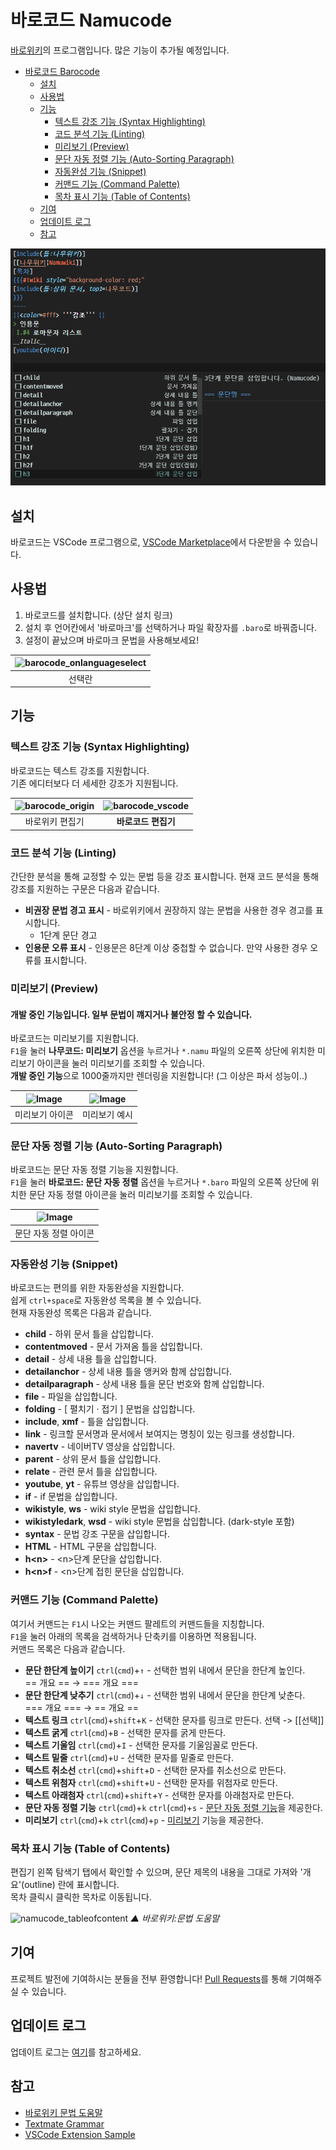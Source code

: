 # 바로코드 Namucode

[바로위키](https://baro.wiki)의 프로그램입니다. 많은 기능이 추가될 예정입니다.

- [바로코드 Barocode](#바로코드-barocode)
  - [설치](#설치)
  - [사용법](#사용법)
  - [기능](#기능)
    - [텍스트 강조 기능 (Syntax Highlighting)](#텍스트-강조-기능-syntax-highlighting)
    - [코드 분석 기능 (Linting)](#코드-분석-기능-linting)
    - [미리보기 (Preview)](#미리보기-preview)
    - [문단 자동 정렬 기능 (Auto-Sorting Paragraph)](#문단-자동-정렬-기능-auto-sorting-paragraph)
    - [자동완성 기능 (Snippet)](#자동완성-기능-snippet)
    - [커맨드 기능 (Command Palette)](#커맨드-기능-command-palette)
    - [목차 표시 기능 (Table of Contents)](#목차-표시-기능-table-of-contents)
  - [기여](#기여)
  - [업데이트 로그](#업데이트-로그)
  - [참고](#참고)

![namucode_oneditor](./images/namucode_oneditor.png)

## 설치

바로코드는 VSCode 프로그램으로, [VSCode Marketplace](https://marketplace.visualstudio.com/items?itemName=23Hyohun.barocode)에서 다운받을 수 있습니다.

## 사용법

1. 바로코드를 설치합니다. (상단 설치 링크)
1. 설치 후 언어칸에서 '바로마크'를 선택하거나 파일 확장자를 `.baro`로 바꿔줍니다.
1. 설정이 끝났으며 바로마크 문법을 사용해보세요!

| ![barocode_onlanguageselect](./images/barocode_onlanguageselect.png) |
| :----: |
| 선택란 |

## 기능

### 텍스트 강조 기능 (Syntax Highlighting)

바로코드는 텍스트 강조를 지원합니다.\
기존 에디터보다 더 세세한 강조가 지원됩니다.

| ![barocode_origin](./images/barocode_origin.jpg) | ![barocode_vscode](./images/barocode_vscode.png) |
| :----: | :----: |
| 바로위키 편집기 | **바로코드 편집기** |
  

### 코드 분석 기능 (Linting)

간단한 분석을 통해 교정할 수 있는 문법 등을 강조 표시합니다.
현재 코드 분석을 통해 강조를 지원하는 구문은 다음과 같습니다.

<!-- - **고정 주석 강조** - `##@`를 사용한 고정 주석을 강조합니다. -->
- **비권장 문법 경고 표시** - 바로위키에서 권장하지 않는 문법을 사용한 경우 경고를 표시합니다.
  - 1단계 문단 경고
- **인용문 오류 표시** - 인용문은 8단계 이상 중첩할 수 없습니다. 만약 사용한 경우 오류를 표시합니다.

### 미리보기 (Preview)
#### 개발 중인 기능입니다. 일부 문법이 꺠지거나 불안정 할 수 있습니다.
바로코드는 미리보기를 지원합니다.\
`F1`을 눌러 **나무코드: 미리보기** 옵션을 누르거나 `*.namu` 파일의 오른쪽 상단에 위치한 미리보기 아이콘을 눌러 미리보기를 조회할 수 있습니다.\
**개발 중인 기능**으로 1000줄까지만 렌더링을 지원합니다! (그 이상은 파서 성능이..)

| ![Image](./images/barocode_preview_icon.png) | ![Image](./images/barocode_preview_example.png) |
| :----: | :----: |
| 미리보기 아이콘 | 미리보기 예시 |

### 문단 자동 정렬 기능 (Auto-Sorting Paragraph)
바로코드는 문단 자동 정렬 기능을 지원합니다.\
`F1`을 눌러 **바로코드: 문단 자동 정렬** 옵션을 누르거나 `*.baro` 파일의 오른쪽 상단에 위치한 문단 자동 정렬 아이콘을 눌러 미리보기를 조회할 수 있습니다.

| ![Image](./images/barocode_sort_icon.png) |
| :----: |
| 문단 자동 정렬 아이콘

### 자동완성 기능 (Snippet)

바로코드는 편의를 위한 자동완성을 지원합니다.\
쉽게 `ctrl+space`로 자동완성 목록을 볼 수 있습니다.\
현재 자동완성 목록은 다음과 같습니다.

- **child** - 하위 문서 틀을 삽입합니다.
- **contentmoved** - 문서 가져옴 틀을 삽입합니다.
- **detail** - 상세 내용 틀을 삽입합니다.
- **detailanchor** - 상세 내용 틀을 앵커와 함께 삽입합니다.
- **detailparagraph** - 상세 내용 틀을 문단 번호와 함께 삽입합니다.
- **file** - 파일을 삽입합니다.
- **folding** - [ 펼치기 · 접기 ] 문법을 삽입합니다.
- **include**, **xmf** - 틀을 삽입합니다.
- **link** - 링크할 문서명과 문서에서 보여지는 명칭이 있는 링크를 생성합니다.
- **navertv** - 네이버TV 영상을 삽입합니다.
- **parent** - 상위 문서 틀을 삽입합니다.
- **relate** - 관련 문서 틀을 삽입합니다.
- **youtube**, **yt** - 유튜브 영상을 삽입합니다.
- **if** - if 문법을 삽입합니다.
- **wikistyle**, **ws** - wiki style 문법을 삽입합니다.
- **wikistyledark**, **wsd** - wiki style 문법을 삽입합니다. (dark-style 포함)
- **syntax** - 문법 강조 구문을 삽입합니다.
- **HTML** - HTML 구문을 삽입합니다.
- **h\<n\>** - \<n\>단계 문단을 삽입합니다.
- **h\<n\>f** - \<n\>단계 접힌 문단을 삽입합니다.

### 커맨드 기능 (Command Palette)

여기서 커맨드는 `F1`시 나오는 커맨드 팔레트의 커맨드들을 지칭합니다.\
`F1`을 눌러 아래의 목록을 검색하거나 단축키를 이용하면 적용됩니다.\
커맨드 목록은 다음과 같습니다.

- **문단 한단계 높이기** `ctrl`(`cmd`)+`↑` - 선택한 범위 내에서 문단을 한단계 높인다.\
  == 개요 == → === 개요 ===
- **문단 한단계 낮추기** `ctrl`(`cmd`)+`↓` - 선택한 범위 내에서 문단을 한단계 낮춘다.\
  === 개요 === → == 개요 ==
- **텍스트 링크** `ctrl`(`cmd`)+`shift`+`K` - 선택한 문자를 링크로 만든다.
  선택 -> [[선택]]
- **텍스트 굵게** `ctrl`(`cmd`)+`B` - 선택한 문자를 굵게 만든다.
- **텍스트 기울임** `ctrl`(`cmd`)+`I` - 선택한 문자를 기울임꼴로 만든다.
- **텍스트 밑줄** `ctrl`(`cmd`)+`U` - 선택한 문자를 밑줄로 만든다.
- **텍스트 취소선** `ctrl`(`cmd`)+`shift`+`D` - 선택한 문자를 취소선으로 만든다.
- **텍스트 위첨자** `ctrl`(`cmd`)+`shift`+`U` - 선택한 문자를 위첨자로 만든다.
- **텍스트 아래첨자** `ctrl`(`cmd`)+`shift`+`Y` - 선택한 문자를 아래첨자로 만든다.
- **문단 자동 정렬 기능** `ctrl`(`cmd`)+`k` `ctrl`(`cmd`)+`s` - [문단 자동 정렬 기능](#문단-자동-정렬-기능-auto-sorting-paragraph)을 제공한다.
- **미리보기** `ctrl`(`cmd`)+`k` `ctrl`(`cmd`)+`p` - [미리보기](#미리보기-preview) 기능을 제공한다.

### 목차 표시 기능 (Table of Contents)

편집기 왼쪽 탐색기 탭에서 확인할 수 있으며, 문단 제목의 내용을 그대로 가져와 '개요'(outline) 란에 표시합니다.\
목차 클릭시 클릭한 목차로 이동됩니다.

![namucode_tableofcontent](./images/barocode_toc.png)
_▲ 바로위키:문법 도움말_

## 기여
프로젝트 발전에 기여하시는 분들을 전부 환영합니다! [Pull Requests](https://github.com/23Hyohun/barocode/pulls)를 통해 기여해주실 수 있습니다.

## 업데이트 로그

업데이트 로그는 [여기](https://github.com/23Hyohun/barocode/blob/main/CHANGELOG.md)를 참고하세요.

## 참고

- [바로위키 문법 도움말](https://namu.wiki/w/바로위키:문법%20도움말)
- [Textmate Grammar](https://macromates.com/manual/en/language_grammars)
- [VSCode Extension Sample](https://github.com/microsoft/vscode-extension-samples)
